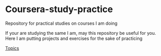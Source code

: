# Coursera-study-practice
Repository for practical studies on courses I am doing

If your are studying the same I am, may this repository be useful for you. 
Here I am putting projects and exercises for the sake of practicing

[Topics](https://samu101108.github.io/Coursera-study-practice/index.html)
